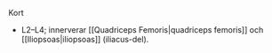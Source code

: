 Kort
- L2–L4; innerverar [[Quadriceps Femoris|quadriceps femoris]] och [[Iliopsoas|iliopsoas]] (iliacus-del).

